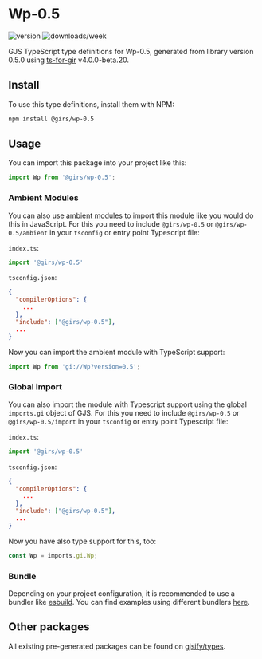 
# Wp-0.5

![version](https://img.shields.io/npm/v/@girs/wp-0.5)
![downloads/week](https://img.shields.io/npm/dw/@girs/wp-0.5)


GJS TypeScript type definitions for Wp-0.5, generated from library version 0.5.0 using [ts-for-gir](https://github.com/gjsify/ts-for-gir) v4.0.0-beta.20.


## Install

To use this type definitions, install them with NPM:
```bash
npm install @girs/wp-0.5
```

## Usage

You can import this package into your project like this:
```ts
import Wp from '@girs/wp-0.5';
```

### Ambient Modules

You can also use [ambient modules](https://github.com/gjsify/ts-for-gir/tree/main/packages/cli#ambient-modules) to import this module like you would do this in JavaScript.
For this you need to include `@girs/wp-0.5` or `@girs/wp-0.5/ambient` in your `tsconfig` or entry point Typescript file:

`index.ts`:
```ts
import '@girs/wp-0.5'
```

`tsconfig.json`:
```json
{
  "compilerOptions": {
    ...
  },
  "include": ["@girs/wp-0.5"],
  ...
}
```

Now you can import the ambient module with TypeScript support: 

```ts
import Wp from 'gi://Wp?version=0.5';
```

### Global import

You can also import the module with Typescript support using the global `imports.gi` object of GJS.
For this you need to include `@girs/wp-0.5` or `@girs/wp-0.5/import` in your `tsconfig` or entry point Typescript file:

`index.ts`:
```ts
import '@girs/wp-0.5'
```

`tsconfig.json`:
```json
{
  "compilerOptions": {
    ...
  },
  "include": ["@girs/wp-0.5"],
  ...
}
```

Now you have also type support for this, too:

```ts
const Wp = imports.gi.Wp;
```

### Bundle

Depending on your project configuration, it is recommended to use a bundler like [esbuild](https://esbuild.github.io/). You can find examples using different bundlers [here](https://github.com/gjsify/ts-for-gir/tree/main/examples).

## Other packages

All existing pre-generated packages can be found on [gjsify/types](https://github.com/gjsify/types).


